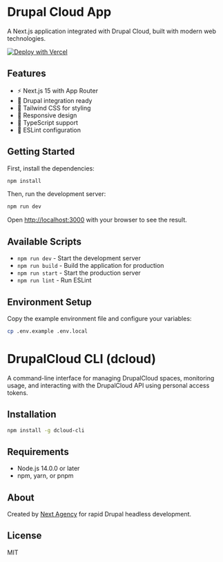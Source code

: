 # Drupal Cloud App

A Next.js application integrated with Drupal Cloud, built with modern web technologies.

[![Deploy with Vercel](https://vercel.com/button)](https://vercel.com/new/clone?repository-url=https://github.com/nextagencyio/drupal-cloud-starter&project-name=my-app)

## Features

- ⚡ Next.js 15 with App Router
- 🍃 Drupal integration ready
- 🎨 Tailwind CSS for styling
- 📱 Responsive design
- 🔧 TypeScript support
- 🧹 ESLint configuration

## Getting Started

First, install the dependencies:

```bash
npm install
```

Then, run the development server:

```bash
npm run dev
```

Open [http://localhost:3000](http://localhost:3000) with your browser to see the result.

## Available Scripts

- `npm run dev` - Start the development server
- `npm run build` - Build the application for production
- `npm run start` - Start the production server
- `npm run lint` - Run ESLint

## Environment Setup

Copy the example environment file and configure your variables:

```bash
cp .env.example .env.local
```

# DrupalCloud CLI (dcloud)

A command-line interface for managing DrupalCloud spaces, monitoring usage, and interacting with the DrupalCloud API using personal access tokens.

## Installation

```bash
npm install -g dcloud-cli
```

## Requirements

- Node.js 14.0.0 or later
- npm, yarn, or pnpm

## About

Created by [Next Agency](https://github.com/nextagencyio) for rapid Drupal headless development.

## License

MIT
